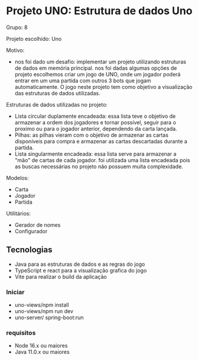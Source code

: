 # Projeto UNO: Estrutura de dados Uno

Grupo: 8

Projeto escolhido: Uno

Motivo:

- nos foi dado um desafio: implementar um projeto utilizando estruturas de dados em memória principal.
  nos foi dadas algumas opções de projeto escolhemos criar um jogo de UNO, onde um jogador
  poderá entrar em um uma partida com outros 3 bots que jogam automaticamente.
  O jogo neste projeto tem como objetivo a visualização das estruturas de dados utilizadas.

Estruturas de dados utilizadas no projeto:

- Lista circular duplamente encadeada: essa lista teve o objetivo de armazenar a ordem dos jogadores e tornar possível,
  seguir para o proximo ou para o jogador anterior, dependendo da carta lançada.
- Pilhas: as pilhas vieram com o objetivo de armazenar as cartas disponíveis para compra e armazenar as cartas descartadas durante a partida.
- Lista singularmente encadeada: essa lista serve para armazenar a "mão" de cartas de cada jogador. foi utilizada uma lista encadeada pois as
  buscas necessárias no projeto não possuem muita complexidade.

Modelos:

- Carta
- Jogador
- Partida

Utilitários:

- Gerador de nomes
- Configurador

## Tecnologias

- Java para as estruturas de dados e as regras do jogo
- TypeScript e react para a visualização grafica do jogo
- Vite para realizar o build da aplicação

### Iniciar

- uno-views/npm install
- uno-views/npm run dev
- uno-server/ spring-boot:run

### requisitos

- Node 16.x ou maiores
- Java 11.0.x ou maiores
